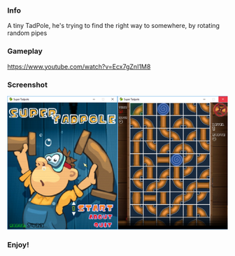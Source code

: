 ### Info
A tiny TadPole, he's trying to find the right way to somewhere, by rotating random pipes
### Gameplay
https://www.youtube.com/watch?v=Ecx7gZnI1M8
### Screenshot
![GitHub Logo](/screenshot.png)
### Enjoy!
